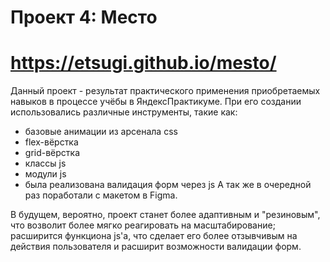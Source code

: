 # Проект 4: Место

# https://etsugi.github.io/mesto/

Данный проект - результат практического применения приобретаемых навыков в процессе учёбы в ЯндексПрактикуме. При его создании использовались различные инструменты, такие как:
- базовые анимации из арсенала css
- flex-вёрстка
- grid-вёрстка
- классы js
- модули js
- была реализована валидация форм через js
А так же в очередной раз поработали с макетом в Figma.

В будущем, вероятно, проект станет более адаптивным и "резиновым", что возволит более мягко реагировать на масштабирование; расширится функциона js'а, что сделает его более отзывчивым на действия пользователя и расширит возможности валидации форм.
